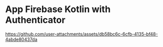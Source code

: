 <h1>App Firebase Kotlin with Authenticator</h1>

https://github.com/user-attachments/assets/db58bc6c-6cfb-4135-bf48-4abde80437da

